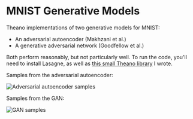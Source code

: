 # MNIST Generative Models

Theano implementations of two generative models for MNIST:

- An adversarial autoencoder (Makhzani et al.)
- A generative adversarial network (Goodfellow et al.)

Both perform reasonably, but not particularly well. To run the code, you'll need to install Lasagne, as well as [this small Theano library](https://github.com/igul222/swft) I wrote.

Samples from the adversarial autoencoder:

![Adversarial autoencoder samples](https://raw.github.com/igul222/mnist_generative/blob/master/autoencoder.png)

Samples from the GAN:

![GAN samples](https://raw.github.com/igul222/mnist_generative/blob/master/gan.png)